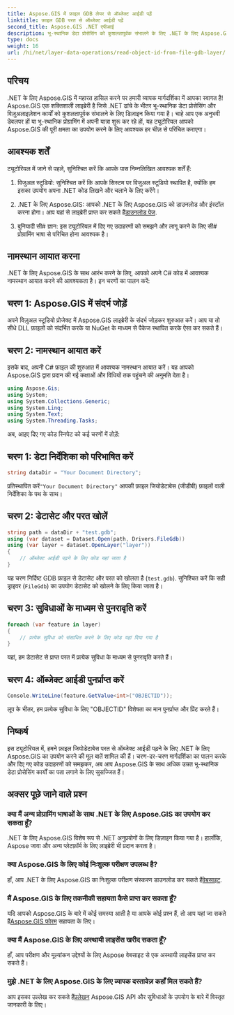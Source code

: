```yaml
---
title: Aspose.GIS में फ़ाइल GDB लेयर से ऑब्जेक्ट आईडी पढ़ें
linktitle: फ़ाइल GDB परत से ऑब्जेक्ट आईडी पढ़ें
second_title: Aspose.GIS .NET एपीआई
description: भू-स्थानिक डेटा प्रोसेसिंग को कुशलतापूर्वक संभालने के लिए .NET के लिए Aspose.GIS का उपयोग करना सीखें। व्यापक ट्यूटोरियल और विशेषज्ञ मार्गदर्शन उपलब्ध है।
type: docs
weight: 16
url: /hi/net/layer-data-operations/read-object-id-from-file-gdb-layer/
---
```

## परिचय
.NET के लिए Aspose.GIS में महारत हासिल करने पर हमारी व्यापक मार्गदर्शिका में आपका स्वागत है! Aspose.GIS एक शक्तिशाली लाइब्रेरी है जिसे .NET ढांचे के भीतर भू-स्थानिक डेटा प्रोसेसिंग और विज़ुअलाइज़ेशन कार्यों को कुशलतापूर्वक संभालने के लिए डिज़ाइन किया गया है। चाहे आप एक अनुभवी डेवलपर हों या भू-स्थानिक प्रोग्रामिंग में अपनी यात्रा शुरू कर रहे हों, यह ट्यूटोरियल आपको Aspose.GIS की पूरी क्षमता का उपयोग करने के लिए आवश्यक हर चीज़ से परिचित कराएगा।
## आवश्यक शर्तें
ट्यूटोरियल में जाने से पहले, सुनिश्चित करें कि आपके पास निम्नलिखित आवश्यक शर्तें हैं:
1. विजुअल स्टूडियो: सुनिश्चित करें कि आपके सिस्टम पर विजुअल स्टूडियो स्थापित है, क्योंकि हम इसका उपयोग अपना .NET कोड लिखने और चलाने के लिए करेंगे।
   
2.  .NET के लिए Aspose.GIS: आपको .NET के लिए Aspose.GIS को डाउनलोड और इंस्टॉल करना होगा। आप यहां से लाइब्रेरी प्राप्त कर सकते हैं[डाउनलोड पेज](https://releases.aspose.com/gis/net/).
3. बुनियादी सी# ज्ञान: इस ट्यूटोरियल में दिए गए उदाहरणों को समझने और लागू करने के लिए सी# प्रोग्रामिंग भाषा से परिचित होना आवश्यक है।

## नामस्थान आयात करना
.NET के लिए Aspose.GIS के साथ आरंभ करने के लिए, आपको अपने C# कोड में आवश्यक नामस्थान आयात करने की आवश्यकता है। इन चरणों का पालन करें:
## चरण 1: Aspose.GIS में संदर्भ जोड़ें
अपने विज़ुअल स्टूडियो प्रोजेक्ट में Aspose.GIS लाइब्रेरी के संदर्भ जोड़कर शुरुआत करें। आप या तो सीधे DLL फ़ाइलों को संदर्भित करके या NuGet के माध्यम से पैकेज स्थापित करके ऐसा कर सकते हैं।
## चरण 2: नामस्थान आयात करें
इसके बाद, अपनी C# फ़ाइल की शुरुआत में आवश्यक नामस्थान आयात करें। यह आपको Aspose.GIS द्वारा प्रदान की गई कक्षाओं और विधियों तक पहुंचने की अनुमति देता है।
```csharp
using Aspose.Gis;
using System;
using System.Collections.Generic;
using System.Linq;
using System.Text;
using System.Threading.Tasks;
```

अब, आइए दिए गए कोड स्निपेट को कई चरणों में तोड़ें:
## चरण 1: डेटा निर्देशिका को परिभाषित करें
```csharp
string dataDir = "Your Document Directory";
```
 प्रतिस्थापित करें`"Your Document Directory"` आपकी फ़ाइल जियोडेटाबेस (जीडीबी) फ़ाइलों वाली निर्देशिका के पथ के साथ।
## चरण 2: डेटासेट और परत खोलें
```csharp
string path = dataDir + "test.gdb";
using (var dataset = Dataset.Open(path, Drivers.FileGdb))
using (var layer = dataset.OpenLayer("layer"))
{
    // ऑब्जेक्ट आईडी पढ़ने के लिए कोड यहां जाता है
}
```
यह चरण निर्दिष्ट GDB फ़ाइल से डेटासेट और परत को खोलता है (`test.gdb`). सुनिश्चित करें कि सही ड्राइवर (`FileGdb`) का उपयोग डेटासेट को खोलने के लिए किया जाता है।
## चरण 3: सुविधाओं के माध्यम से पुनरावृति करें
```csharp
foreach (var feature in layer)
{
    // प्रत्येक सुविधा को संसाधित करने के लिए कोड यहां दिया गया है
}
```
यहां, हम डेटासेट से प्राप्त परत में प्रत्येक सुविधा के माध्यम से पुनरावृति करते हैं।
## चरण 4: ऑब्जेक्ट आईडी पुनर्प्राप्त करें
```csharp
Console.WriteLine(feature.GetValue<int>("OBJECTID"));
```
लूप के भीतर, हम प्रत्येक सुविधा के लिए "OBJECTID" विशेषता का मान पुनर्प्राप्त और प्रिंट करते हैं।

## निष्कर्ष
इस ट्यूटोरियल में, हमने फ़ाइल जियोडेटाबेस परत से ऑब्जेक्ट आईडी पढ़ने के लिए .NET के लिए Aspose.GIS का उपयोग करने की मूल बातें शामिल की हैं। चरण-दर-चरण मार्गदर्शिका का पालन करके और दिए गए कोड उदाहरणों को समझकर, अब आप Aspose.GIS के साथ अधिक उन्नत भू-स्थानिक डेटा प्रोसेसिंग कार्यों का पता लगाने के लिए सुसज्जित हैं।
## अक्सर पूछे जाने वाले प्रश्न
### क्या मैं अन्य प्रोग्रामिंग भाषाओं के साथ .NET के लिए Aspose.GIS का उपयोग कर सकता हूँ?
.NET के लिए Aspose.GIS विशेष रूप से .NET अनुप्रयोगों के लिए डिज़ाइन किया गया है। हालाँकि, Aspose जावा और अन्य प्लेटफ़ॉर्म के लिए लाइब्रेरी भी प्रदान करता है।
### क्या Aspose.GIS के लिए कोई निःशुल्क परीक्षण उपलब्ध है?
हाँ, आप .NET के लिए Aspose.GIS का निःशुल्क परीक्षण संस्करण डाउनलोड कर सकते हैं[वेबसाइट](https://releases.aspose.com/gis/net/).
### मैं Aspose.GIS के लिए तकनीकी सहायता कैसे प्राप्त कर सकता हूँ?
यदि आपको Aspose.GIS के बारे में कोई समस्या आती है या आपके कोई प्रश्न हैं, तो आप यहां जा सकते हैं[Aspose.GIS फोरम](https://forum.aspose.com/c/gis/33) सहायता के लिए।
### क्या मैं Aspose.GIS के लिए अस्थायी लाइसेंस खरीद सकता हूँ?
हाँ, आप परीक्षण और मूल्यांकन उद्देश्यों के लिए Aspose वेबसाइट से एक अस्थायी लाइसेंस प्राप्त कर सकते हैं।
### मुझे .NET के लिए Aspose.GIS के लिए व्यापक दस्तावेज़ कहाँ मिल सकते हैं?
 आप इसका उल्लेख कर सकते हैं[प्रलेखन](https://reference.aspose.com/gis/net/) Aspose.GIS API और सुविधाओं के उपयोग के बारे में विस्तृत जानकारी के लिए।
